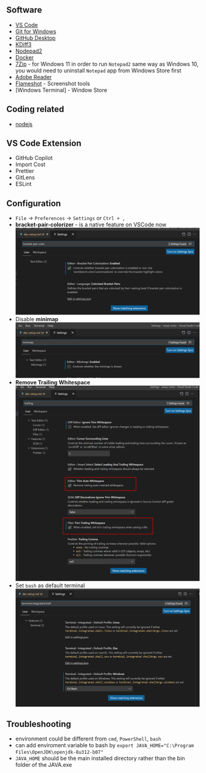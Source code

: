 ## Software
- [VS Code](https://code.visualstudio.com/download)
- [Git for Windows](https://git-scm.com/download/win)
- [GitHub Desktop](https://desktop.github.com/)
- [KDiff3](https://download.kde.org/stable/kdiff3/)
- [Nodepad2](https://www.flos-freeware.ch/notepad2.html)
- [Docker](https://docs.docker.com/desktop/windows/install/)
- [7Zip](https://www.7-zip.org/download.html) - for Windows 11 in order to run `Notepad2` same way as Windows 10, you would need to uninstall `Notepad` app from Windows Store first
- [Adobe Reader](https://get.adobe.com/reader/)
- [Flameshot](https://flameshot.org/) - Screenshot tools
- [Windows Terminal] - Window Store

## Coding related
- [nodejs](https://nodejs.org/en/)

## VS Code Extension
- GitHub Copilot
- Import Cost
- Prettier
- GitLens
- ESLint

## Configuration
- `File` -> `Preferences` -> `Settings` or `Ctrl + ,`
- **bracket-pair-colorizer** - is a native feature on VSCode now
![image bracket-pair-colorizer](../images/bracket-pair-colorization.png)
- Disable **minimap**
![image minimap](../images/minimap.png)
- **Remove Trailing Whitespace**
![image Remove Trailing Whitespace](../images/trailing-space.png)
- Set `bash` as default terminal
![image bash as default terminal](../images/terminal-integrated-shell.png)

## Troubleshooting
- environment could be different from `cmd`, `PowerShell`, `bash`
- can add enviroment variable to bash by `export JAVA_HOME="C:\Program Files\OpenJDK\openjdk-8u312-b07"`
- `JAVA_HOME` should be the main installed directory rather than the bin folder of the JAVA.exe
